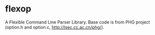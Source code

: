 # flexop
A Flexible Command Line Parser Library. Base code is from PHG project (option.h and option.c, http://lsec.cc.ac.cn/phg/).
